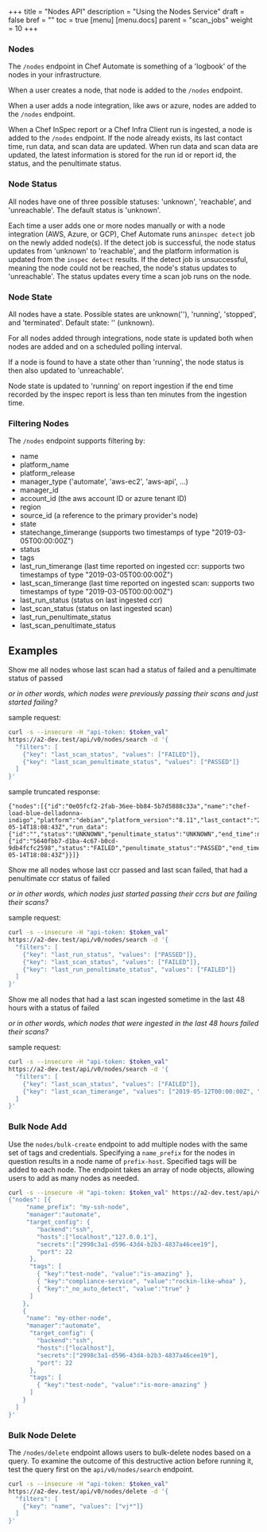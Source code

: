 +++
title = "Nodes API"
description = "Using the Nodes Service"
draft = false
bref = ""
toc = true
[menu]
  [menu.docs]
    parent = "scan_jobs"
    weight = 10
+++

### Nodes

The `/nodes` endpoint in Chef Automate is something of a 'logbook' of the nodes in your infrastructure.

When a user creates a node, that node is added to the `/nodes` endpoint.

When a user adds a node integration, like aws or azure, nodes are added to the `/nodes` endpoint.

When a Chef InSpec report or a Chef Infra Client run is ingested, a node is added to the `/nodes` endpoint. If the node already exists, its last contact time, run data, and scan data are updated. When run data and scan data are updated, the latest information is stored for the run id or report id, the status, and the penultimate status.

### Node Status

All nodes have one of three possible statuses: 'unknown', 'reachable', and 'unreachable'. The default status is 'unknown'.

Each time a user adds one or more nodes manually or with a node integration (AWS, Azure, or GCP), Chef Automate runs an`inspec detect` job on the newly added node(s).
If the detect job is successful, the node status updates from 'unknown' to 'reachable', and the platform information is updated from the `inspec detect` results.
If the detect job is unsuccessful, meaning the node could not be reached, the node's status updates to 'unreachable'.
The status updates every time a scan job runs on the node.

### Node State

All nodes have a state.
Possible states are unknown(''), 'running', 'stopped', and 'terminated'. Default state: '' (unknown).

<!-- Node state can be updated manually for all Automate (manually managed) nodes.
```
``` I need to expose that endpoint in the gateway -->

 For all nodes added through integrations, node state is updated both when nodes are added and on a scheduled polling interval.

If a node is found to have a state other than 'running', the node status is then also updated to 'unreachable'.

Node state is updated to 'running' on report ingestion if the end time recorded by the inspec report is less than ten minutes from the ingestion time.

### Filtering Nodes

The `/nodes` endpoint supports filtering by:

- name
- platform_name
- platform_release
- manager_type ('automate', 'aws-ec2', 'aws-api', ...)
- manager_id
- account_id (the aws account ID or azure tenant ID)
- region
- source_id (a reference to the primary provider's node)
- state
- statechange_timerange (supports two timestamps of type "2019-03-05T00:00:00Z")
- status
- tags
- last_run_timerange (last time reported on ingested ccr: supports two timestamps of type "2019-03-05T00:00:00Z")
- last_scan_timerange (last time reported on ingested scan: supports two timestamps of type "2019-03-05T00:00:00Z")
- last_run_status (status on last ingested ccr)
- last_scan_status (status on last ingested scan)
- last_run_penultimate_status
- last_scan_penultimate_status

## Examples

Show me all nodes whose last scan had a status of failed and a penultimate status of passed

_or in other words, which nodes were previously passing their scans and just started failing?_

sample request:
```bash
curl -s --insecure -H "api-token: $token_val"
https://a2-dev.test/api/v0/nodes/search -d '{
  "filters": [
    {"key": "last_scan_status", "values": ["FAILED"]},
    {"key": "last_scan_penultimate_status", "values": ["PASSED"]}
  ]
}'
```


sample truncated response:
```
{"nodes":[{"id":"0e05fcf2-2fab-36ee-bb84-5b7d5888c33a","name":"chef-load-blue-delladonna-indigo","platform":"debian","platform_version":"8.11","last_contact":"2019-05-14T18:08:43Z","run_data":{"id":"","status":"UNKNOWN","penultimate_status":"UNKNOWN","end_time":null},"scan_data":{"id":"5640fbb7-d1ba-4c67-b0cd-9db4fcfc2598","status":"FAILED","penultimate_status":"PASSED","end_time":"2019-05-14T18:08:43Z"}}]}
```


Show me all nodes whose last ccr passed and last scan failed, that had a penultimate ccr status of failed

_or in other words, which nodes just started passing their ccrs but are failing their scans?_

sample request:
```bash
curl -s --insecure -H "api-token: $token_val"
https://a2-dev.test/api/v0/nodes/search -d '{
  "filters": [
    {"key": "last_run_status", "values": ["PASSED"]},
    {"key": "last_scan_status", "values": ["FAILED"]},
    {"key": "last_run_penultimate_status", "values": ["FAILED"]}
  ]
}'
```


Show me all nodes that had a last scan ingested sometime in the last 48 hours with a status of failed

_or in other words, which nodes that were ingested in the last 48 hours failed their scans?_

sample request:
```bash
curl -s --insecure -H "api-token: $token_val"
https://a2-dev.test/api/v0/nodes/search -d '{
  "filters": [
    {"key": "last_scan_status", "values": ["FAILED"]},
    {"key": "last_scan_timerange", "values": ["2019-05-12T00:00:00Z", "2019-05-16T00:00:00Z" ]}
  ]
}'
```


### Bulk Node Add

 Use the `nodes/bulk-create` endpoint to add multiple nodes with the same set of tags and credentials.  Specifying a `name_prefix` for the nodes in question results in a node name of `prefix-host`.  Specified tags will be added to each node. The endpoint takes an array of node objects, allowing users to add as many nodes as needed.

```bash
curl -s --insecure -H "api-token: $token_val" https://a2-dev.test/api/v0/nodes/bulk-create -d '
{"nodes": [{
     "name_prefix": "my-ssh-node",
     "manager":"automate",
     "target_config": {
        "backend":"ssh",
        "hosts":["localhost","127.0.0.1"],
        "secrets":["2998c3a1-d596-43d4-b2b3-4837a46cee19"],
        "port": 22
      },
      "tags": [
        { "key":"test-node", "value":"is-amazing" },
        { "key":"compliance-service", "value":"rockin-like-whoa" },
        { "key":"_no_auto_detect", "value":"true" }
      ]
    },
    {
     "name": "my-other-node",
     "manager":"automate",
      "target_config": {
        "backend":"ssh",
        "hosts":["localhost"],
        "secrets":["2998c3a1-d596-43d4-b2b3-4837a46cee19"],
        "port": 22
      },
      "tags": [
        { "key":"test-node", "value":"is-more-amazing" }
      ]
    }
  ]
}'
```

### Bulk Node Delete

 The `/nodes/delete` endpoint allows users to bulk-delete nodes based on a query. To examine the outcome of this destructive action before running it, test the query first on the `api/v0/nodes/search` endpoint.

```bash
curl -s --insecure -H "api-token: $token_val"
https://a2-dev.test/api/v0/nodes/delete -d '{
  "filters": [
    {"key": "name", "values": ["vj*"]}
  ]
}'
```
